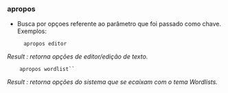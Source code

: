 ### apropos

- Busca por opçoes referente ao parâmetro que foi passado como chave. Exemplos:

		apropos editor
		
_Result : retorna opções de editor/edição de texto._ <br>

		apropos wordlist``
		
_Result : retorna opções do sistema que se ecaixam com o tema Wordlists._



